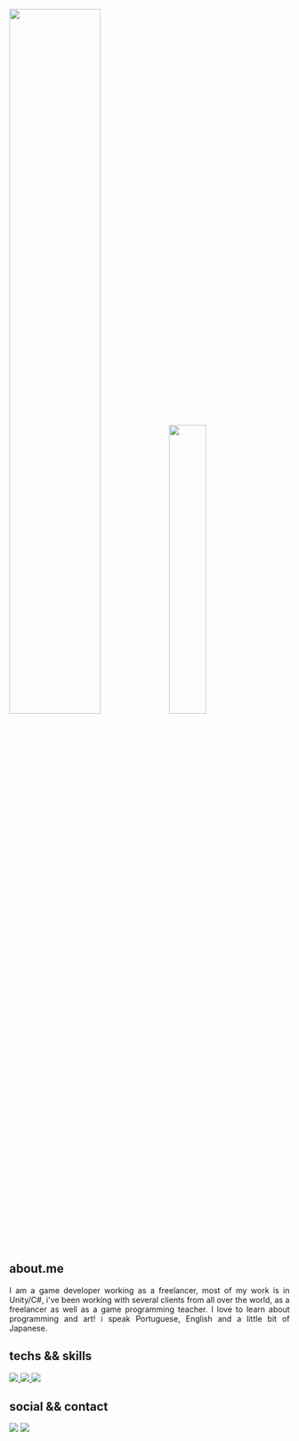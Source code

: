 <p align="left">
  <a href="https://github.com/yurifarion">
<img width="57%" src="https://github-readme-stats.vercel.app/api?username=yurifarion&hide=contribs,prs&count_private=true&include_all_commits=true&show_icons=true&theme=dracula&icon_color=DAD3AF&hide_border=true&border_radius=0&bg_color=0d1117"/><img width="36.5%" src="https://github-readme-stats.vercel.app/api/top-langs?username=yurifarion&hide=contribs,prs&count_private=true&include_all_commits=true&show_icons=true&theme=dracula&icon_color=DAD3AF&layout=compact&hide_border=true&border_radius=0&bg_color=0d1117"/></a>
</p>


## about.me
<p align="justify">
I am a game developer working as a freelancer, most of my work is in Unity/C#, i've been working with several clients from all over the world, as a freelancer as well as a game programming teacher. I love to learn about programming and art! i speak Portuguese, English and a little bit of Japanese.
</p>

## techs && skills
<p align="justify"><a href="https://github.com/yurifarion">
<img src="https://img.shields.io/badge/unity-%23000000.svg?style=for-the-badge&logo=unity&logoColor=white"/>
<img src="https://img.shields.io/badge/javascript-%23323330.svg?style=for-the-badge&logo=javascript&logoColor=%23F7DF1E"/>
<img src="https://img.shields.io/badge/html5-%23E34F26.svg?style=for-the-badge&logo=html5&logoColor=white"/>
</p></a>

## social && contact
<p align="justify">
<a href="https://www.linkedin.com/in/yuri-farion-ab2063b0/"><img src="https://img.shields.io/badge/linkedin-%230077B5.svg?style=for-the-badge&logo=linkedin&logoColor=white"/></a>
<a href="https://www.youtube.com/channel/UCWEFthleB2DQSrRGn60FN4g"><img src="https://img.shields.io/badge/Youtube-%23FF0000.svg?style=for-the-badge&logo=YouTube&logoColor=white"/></a>
</p>


